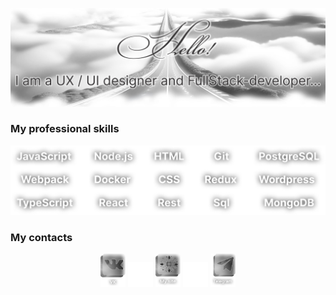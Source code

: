 [![Header](https://github.com/alinavdovichenko/alinavdovichenko/blob/main/assets/img-1.png)](https://alinavdovichenko.ru/)

### My professional skills

![Skils](https://github.com/alinavdovichenko/alinavdovichenko/blob/main/assets/skils.png)

### My contacts

<div align="center">
    <a href="https://vk.com/id199922555" target="_blank"><img src="https://github.com/alinavdovichenko/alinavdovichenko/blob/main/assets/vk.png" 
    alt="ALT-VK" width="40" height="53" /></a>
    <img src="https://github.com/alinavdovichenko/alinavdovichenko/blob/main/assets/img.png" 
    alt="ALT" width="40" height="40" />
    <a href="https://alinavdovichenko.ru/" target="_blank"><img src="https://github.com/alinavdovichenko/alinavdovichenko/blob/main/assets/MySite.png" 
    alt="ALT-MySite" width="40" height="53" /></a>
    <img src="https://github.com/alinavdovichenko/alinavdovichenko/blob/main/assets/img.png" 
    alt="ALT" width="40" height="40" />
    <a href="https://t.me/AlinaVdovichenko" target="_blank"><img src="https://github.com/alinavdovichenko/alinavdovichenko/blob/main/assets/telegram.png" 
    alt="ALT-TELEGRAM" width="40" height="53" /></a>
</div>